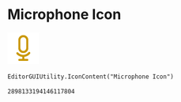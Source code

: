 # Microphone Icon
![](/img/Microphone%20Icon.png)

``` CSharp
EditorGUIUtility.IconContent("Microphone Icon")
```
```
2898133194146117804
```
